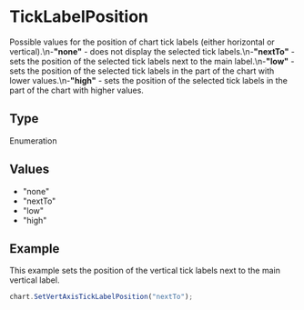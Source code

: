 # TickLabelPosition

Possible values for the position of chart tick labels (either horizontal or vertical).\n-**"none"** - does not display the selected tick labels.\n-**"nextTo"** - sets the position of the selected tick labels next to the main label.\n-**"low"** - sets the position of the selected tick labels in the part of the chart with lower values.\n-**"high"** - sets the position of the selected tick labels in the part of the chart with higher values.

## Type

Enumeration

## Values

- "none"
- "nextTo"
- "low"
- "high"


## Example

This example sets the position of the vertical tick labels next to the main vertical label.

```javascript editor-xlsx
chart.SetVertAxisTickLabelPosition("nextTo");
```
